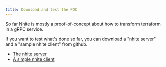 ```yaml
---
title: Download and test the POC
---
```


So far Nhite is mostly a proof-of-concept about how to transform terraform in a gRPC service.

If you want to test what's done so far, you can download a "nhite server" and a "sample nhite client" from github.

* [The nhite server](https://github.com/nhite/nhite/releases)
* [A simple nhite client](https://github.com/nhite/example-client/releases)
